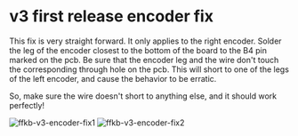 # v3 first release encoder fix

This fix is very straight forward. It only applies to the right encoder. Solder the leg of the encoder closest to the bottom of the board to the B4 pin marked on the pcb. Be sure that the encoder leg and the wire don't touch the corresponding through hole on the pcb. This will short to one of the legs of the left encoder, and cause the behavior to be erratic.

So, make sure the wire doesn't short to anything else, and it should work perfectly!

![ffkb-v3-encoder-fix1](images/ffkb-v3-encoder-fix1.jpg)
![ffkb-v3-encoder-fix2](images/ffkb-v3-encoder-fix2.jpg)
